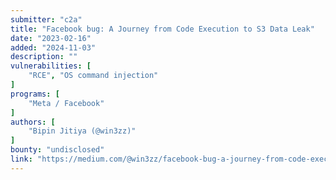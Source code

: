 ```yaml
---
submitter: "c2a"
title: "Facebook bug: A Journey from Code Execution to S3 Data Leak"
date: "2023-02-16"
added: "2024-11-03"
description: ""
vulnerabilities: [
    "RCE", "OS command injection"
]
programs: [
    "Meta / Facebook"
]
authors: [
    "Bipin Jitiya (@win3zz)"
]
bounty: "undisclosed"
link: "https://medium.com/@win3zz/facebook-bug-a-journey-from-code-execution-to-s3-data-leak-698b7d2b02ef"
---
```




